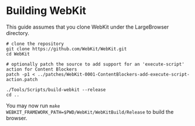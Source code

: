 # Building WebKit

This guide assumes that you clone WebKit under the LargeBrowser directory.

```
# clone the repository
git clone https://github.com/WebKit/WebKit.git
cd WebKit

# optionally patch the source to add support for an 'execute-script' action for Content Blockers
patch -p1 < ../patches/WebKit-0001-ContentBlockers-add-execute-script-action.patch

./Tools/Scripts/build-webkit --release
cd ..
```

You may now run `make WEBKIT_FRAMEWORK_PATH=$PWD/WebKit/WebKitBuild/Release` to build the browser.
